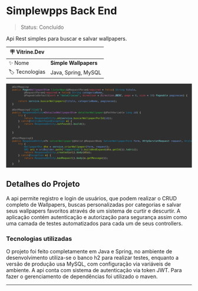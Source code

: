 # Simplewpps Back End

> Status: Concluído

Api Rest simples para buscar e salvar wallpapers.

| :placard: Vitrine.Dev |     |
| -------------  | --- |
| :sparkles: Nome        | **Simple Wallpapers**
| :label: Tecnologias | Java, Spring, MySQL

![](https://github.com/BrenoMorim/simplewpps-back-end/blob/main/imagem-do-projeto.png?raw=true#vitrinedev)

## Detalhes do Projeto

A api permite registro e login de usuários, que podem realizar o CRUD completo de Wallpapers, buscas personalizadas por categorias e salvar seus wallpapers favoritos através de um sistema de curtir e descurtir. A aplicação contém autenticação e autorização para segurança assim como uma camada de testes automatizados para cada um de seus controllers. 

### Tecnologias utilizadas

O projeto foi feito completamente em Java e Spring, no ambiente de desenvolvimento utiliza-se o banco h2 para realizar testes, enquanto a versão de produção usa MySQL, com configuração via variáveis de ambiente. A api conta com sistema de autenticação via token JWT. Para fazer o gerenciamento de dependências foi utilizado o maven.

---
